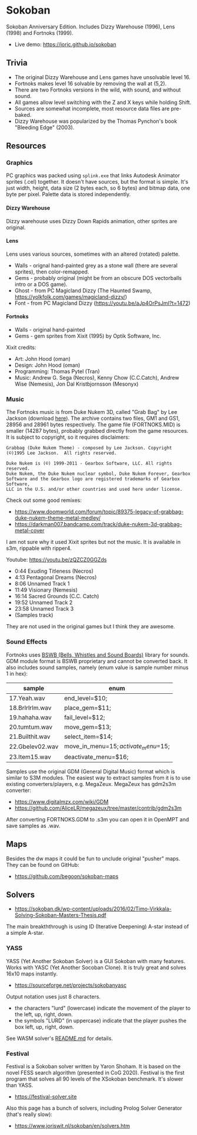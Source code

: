 # Sokoban

Sokoban Anniversary Edition. Includes Dizzy Warehouse (1996), Lens (1998) and Fortnoks (1999).

* Live demo: https://joric.github.io/sokoban

## Trivia

* The original Dizzy Warehouse and Lens games have unsolvable level 16.
* Fortnoks makes level 16 solvable by removing the wall at (5,2).
* There are two Fortnoks versions in the wild, with sound, and without sound.
* All games allow level switching with the Z and X keys while holding Shift.
* Sources are somewhat incomplete, most resource data files are pre-baked.
* Dizzy Warehouse was popularized by the Thomas Pynchon's book "Bleeding Edge" (2003).

## Resources

### Graphics

PC graphics was packed using `splink.exe` that links Autodesk Animator sprites (.cel) together.
It doesn't have sources, but the format is simple.
It's just width, height, data size (2 bytes each, so 6 bytes) and bitmap data, one byte per pixel.
Palette data is stored independently.

#### Dizzy Warehouse

Dizzy warehouse uses Dizzy Down Rapids animation, other sprites are original.

#### Lens

Lens uses various sources, sometimes with an altered (rotated) palette.

* Walls - orignal hand-painted grey as a stone wall (there are several sprites), then color-remapped.
* Gems - probably original (might be from an obscure DOS vectorballs intro or a DOS game).
* Ghost - from PC Magicland Dizzy (The Haunted Swamp, https://yolkfolk.com/games/magicland-dizzy/)
* Font - from PC Magicland Dizzy (https://youtu.be/aJp4OrPsJmI?t=1472)

#### Fortnoks

* Walls - original hand-painted
* Gems - gem sprites from Xixit (1995) by Optik Software, Inc.

Xixit credits:

* Art: John Hood (oman)
* Design: John Hood (oman)
* Programming: Thomas Pytel (Tran)
* Music: Andrew G. Sega (Necros), Kenny Chow (C.C.Catch), Andrew Wise (Nemesis), Jon Dal Kristbjornsson (Mesonyx)

### Music

The Fortnoks music is from Duke Nukem 3D, called "Grab Bag" by Lee Jackson (download [here](https://leejacksonaudio.lbjackson.com/GrabbagOriginalVersionMIDI1.1.zip)).
The archive contains two files, GM1 and GS1, 28956 and 28961 bytes respectively.
The game file (FORTNOKS.MID) is smaller (14287 bytes), probably grabbed directly from the game resources.
It is subject to copyright, so it requires disclaimers:

`Grabbag (Duke Nukem Theme) - composed by Lee Jackson. Copyright (©)1995 Lee Jackson.  All rights reserved.`

```
Duke Nukem is (©) 1999-2011 - Gearbox Software, LLC. All rights reserved.
Duke Nukem, the Duke Nukem nuclear symbol, Duke Nukem Forever, Gearbox
Software and the Gearbox logo are registered trademarks of Gearbox Software,
LLC in the U.S. and/or other countries and used here under license.
```

Check out some good remixes:

* https://www.doomworld.com/forum/topic/89375-legacy-of-grabbag-duke-nukem-theme-metal-medley/
* https://darkman007.bandcamp.com/track/duke-nukem-3d-grabbag-metal-cover

I am not sure why it used Xixit sprites but not the music. It is available in s3m, rippable with ripper4.

Youtube: https://youtu.be/zQZCZ0GGZds

* 0:44 Exuding Titleness (Necros)
* 4:13 Pentagonal Dreams (Necros)
* 8:06 Unnamed Track 1
* 11:49 Visionary (Nemesis)
* 16:14 Sacred Grounds (C.C. Catch)
* 19:52 Unnamed Track 2
* 23:58 Unnamed Track 3
* (Samples track)

They are not used in the original games but I think they are awesome.

### Sound Effects

Fortnoks uses [BSWB (Bells, Whistles and Sound Boards)](https://www.phatcode.net/downloads.php?id=170) library for sounds.
GDM module format is BSWB proprietary and cannot be converted back.
It also includes sound samples, namely (enum value is sample number minus 1 in hex):

sample | enum
---|---
17.Yeah.wav | end_level=$10;
18.Brlrlrlm.wav | place_gem=$11;
19.hahaha.wav | fail_level=$12;
20.tumtum.wav | move_gem=$13;
21.Builthit.wav | select_item=$14;
22.Gbelev02.wav | move_in_menu=$15; activate_menu=$15;
23.Item15.wav | deactivate_menu=$16;

Samples use the original GDM (General Digital Music) format which is similar to S3M modules.
The easiest way to extract samples from it is to use existing converters/players, e.g. MegaZeux.
MegaZeux has gdm2s3m converter:

* https://www.digitalmzx.com/wiki/GDM
* https://github.com/AliceLR/megazeux/tree/master/contrib/gdm2s3m

After converting FORTNOKS.GDM to .s3m you can open it in OpenMPT and save samples as .wav.

## Maps

Besides the dw maps it could be fun to unclude original "pusher" maps. They can be found on GitHub:

* https://github.com/begoon/sokoban-maps

## Solvers

* https://sokoban.dk/wp-content/uploads/2016/02/Timo-Virkkala-Solving-Sokoban-Masters-Thesis.pdf

The main breakththrough is using ID (Iterative Deepening) A-star instead of a simple A-star.

### YASS

YASS (Yet Another Sokoban Solver) is a GUI Sokoban with many features.
Works with YASC (Yet Another Socoban Clone). It is truly great and solves 16x10 maps instantly.

* https://sourceforge.net/projects/sokobanyasc

Output notation uses just 8 characters.

* the characters "lurd" (lowercase) indicate the movement of the player to the left, up, right, down.
* the symbols "LURD" (in uppercase) indicate that the player pushes the box left, up, right, down.

See WASM solver's [README.md](./tools/YASS/README.md) for details.

### Festival

Festival is a Sokoban solver written by Yaron Shoham. It is based on the novel FESS search algorithm (presented in CoG 2020).
Festival is the first program that solves all 90 levels of the XSokoban benchmark. It's slower than YASS.

* https://festival-solver.site

Also this page has a bunch of solvers, including Prolog Solver Generator (that's really slow):

* https://www.joriswit.nl/sokoban/en/solvers.htm
